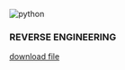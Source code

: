 ![python](https://img.shields.io/badge/-python-grey?style=for-the-badge&logo=python&logoColor=white&labelColor=8E2DE2)


### REVERSE ENGINEERING


[download file](https://minhaskamal.github.io/DownGit/#/home)
